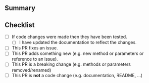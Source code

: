 ## Summary

<!-- What is this pull request for? Does it fix any issues? -->

## Checklist

<!-- Put an x inside [ ] to check it, like so: [x] -->

- [ ] If code changes were made then they have been tested.
    - [ ] I have updated the documentation to reflect the changes.
- [ ] This PR fixes an issue.
- [ ] This PR adds something new (e.g. new method or parameters or reference to an issue).
- [ ] This PR is a breaking change (e.g. methods or parameters removed/renamed)
- [ ] This PR is **not** a code change (e.g. documentation, README, ...)
